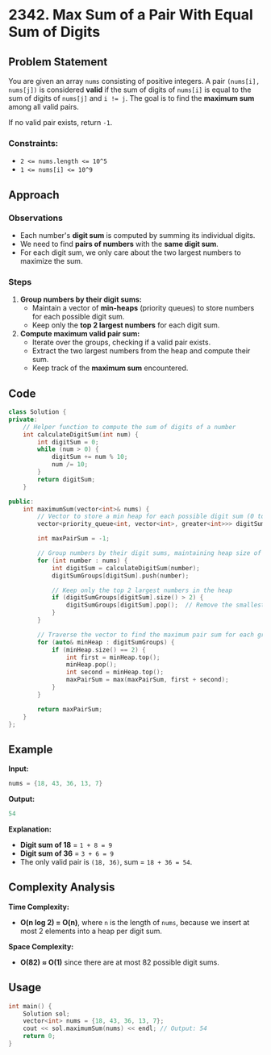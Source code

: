 # 2342. Max Sum of a Pair With Equal Sum of Digits

## Problem Statement

You are given an array `nums` consisting of positive integers. A pair `(nums[i], nums[j])` is considered **valid** if the sum of digits of `nums[i]` is equal to the sum of digits of `nums[j]` and `i != j`. The goal is to find the **maximum sum** among all valid pairs.

If no valid pair exists, return `-1`.

### Constraints:
- `2 <= nums.length <= 10^5`
- `1 <= nums[i] <= 10^9`

## Approach

### Observations
- Each number's **digit sum** is computed by summing its individual digits.
- We need to find **pairs of numbers** with the **same digit sum**.
- For each digit sum, we only care about the two largest numbers to maximize the sum.

### Steps
1. **Group numbers by their digit sums:**
   - Maintain a vector of **min-heaps** (priority queues) to store numbers for each possible digit sum.
   - Keep only the **top 2 largest numbers** for each digit sum.
2. **Compute maximum valid pair sum:**
   - Iterate over the groups, checking if a valid pair exists.
   - Extract the two largest numbers from the heap and compute their sum.
   - Keep track of the **maximum sum** encountered.

## Code

```cpp
class Solution {
private:
    // Helper function to compute the sum of digits of a number
    int calculateDigitSum(int num) {
        int digitSum = 0;
        while (num > 0) {
            digitSum += num % 10;
            num /= 10;
        }
        return digitSum;
    }

public:
    int maximumSum(vector<int>& nums) {
        // Vector to store a min heap for each possible digit sum (0 to 81)
        vector<priority_queue<int, vector<int>, greater<int>>> digitSumGroups(82);

        int maxPairSum = -1;

        // Group numbers by their digit sums, maintaining heap size of 2
        for (int number : nums) {
            int digitSum = calculateDigitSum(number);
            digitSumGroups[digitSum].push(number);

            // Keep only the top 2 largest numbers in the heap
            if (digitSumGroups[digitSum].size() > 2) {
                digitSumGroups[digitSum].pop();  // Remove the smallest element
            }
        }

        // Traverse the vector to find the maximum pair sum for each group
        for (auto& minHeap : digitSumGroups) {
            if (minHeap.size() == 2) {
                int first = minHeap.top();
                minHeap.pop();
                int second = minHeap.top();
                maxPairSum = max(maxPairSum, first + second);
            }
        }

        return maxPairSum;
    }
};
```

## Example

**Input:**
```cpp
nums = {18, 43, 36, 13, 7}
```

**Output:**
```cpp
54
```

**Explanation:**
- **Digit sum of 18** = `1 + 8 = 9`
- **Digit sum of 36** = `3 + 6 = 9`
- The only valid pair is `(18, 36)`, sum = `18 + 36 = 54`.

## Complexity Analysis

**Time Complexity:**
- **O(n log 2) = O(n)**, where `n` is the length of `nums`, because we insert at most 2 elements into a heap per digit sum.

**Space Complexity:**
- **O(82) ≈ O(1)** since there are at most 82 possible digit sums.

## Usage

```cpp
int main() {
    Solution sol;
    vector<int> nums = {18, 43, 36, 13, 7};
    cout << sol.maximumSum(nums) << endl; // Output: 54
    return 0;
}
```

